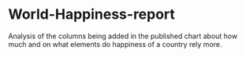 # World-Happiness-report
Analysis of the columns being added in the published chart about how much and on what elements do happiness of a country rely more.
